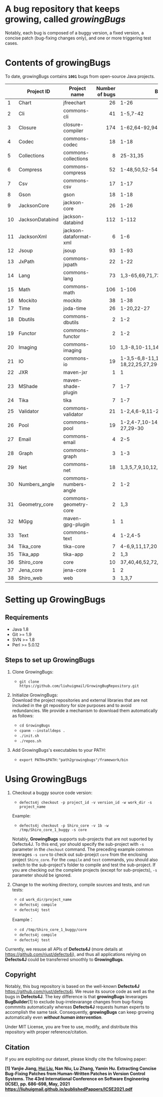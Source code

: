 # A bug repository that keeps growing, called ***growingBugs***

Notably, each bug is composed of a buggy version, a fixed version, a concise patch (bug-fixing changes only), and one or more triggering test cases.

# Contents of growingBugs
To date, growingBugs contains 
 **`1001`** bugs
from open-source Java projects. 

|   | Project ID      | Project name               | Number of bugs | Bug IDs      | 
|-----------------|-----------------|----------------------------|---------------:|---------------------|
| 1     | Chart           | jfreechart                 |       26       | 1-26                |
| 2     | Cli             | commons-cli                |       41       | 1-5,7-42            |
| 3     | Closure         | closure-compiler           |      174       | 1-62,64-92,94-176   |
| 4     | Codec           | commons-codec              |       18       | 1-18                |
| 5     | Collections     | commons-collections        |        8       | 25-31,35               |
| 6     | Compress        | commons-compress           |       52       | 1-48,50,52-54       |
| 7     | Csv             | commons-csv                |       17       | 1-17                |
| 8     | Gson            | gson                       |       18       | 1-18                |
| 9     | JacksonCore     | jackson-core               |       26       | 1-26                |
| 10     | JacksonDatabind | jackson-databind           |      112       | 1-112               |
| 11     | JacksonXml      | jackson-dataformat-xml     |        6       | 1-6                 |
| 12    | Jsoup           | jsoup                      |       93       | 1-93                |
| 13     | JxPath          | commons-jxpath             |       22       | 1-22                |
| 14     | Lang            | commons-lang               |       73       | 1,3-65,69,71,73,76,80-84              |
| 15     | Math            | commons-math               |      106       | 1-106               |
| 16     | Mockito         | mockito                    |       38       | 1-38                |
| 17     | Time            | joda-time                  |       26       | 1-20,22-27          |
| 18     | Dbutils         | commons-dbutils            |        2       | 1-2                 |
| 19     | Functor         | commons-functor            |        2       | 1-2                 |
| 20     | Imaging         | commons-imaging            |        10      | 1,3-8,10-11,14  |
| 21     | IO              | commons-io                 |        19       | 1-3,5-6,8-11,13,15-18,22,25,27,29-30                |
| 22     | JXR             | maven-jxr                  |        1       | 1                   |
| 23     | MShade          | maven-shade-plugin         |        7       | 1-7                 |
| 24     | Tika            | tika                       |        7       | 1-7               |
| 25     | Validator       | commons-validator          |        21      | 1-2,4,6-9,11-21,23-25 |
| 26     | Pool            | commons-pool               |        19      | 1-2,4-7,10-14,16,20-21,24,26-27,29-30|
| 27     | Email           | commons-email              |        4       | 2-5                 |
| 28     | Graph           | commons-graph              |        3       | 1-3                 |
| 29     | Net             | commons-net                |        18      | 1,3,5,7,9,10,12,14-18,20-21,23-26             |
| 30     | Numbers_angle   | commons-numbers-angle            |        2       | 1-2               |
| 31     | Geometry_core   | commons-geometry-core           |        2       | 1,3               |
| 32     | MGpg            | maven-gpg-plugin           |        1       | 1               |
| 33     | Text            | commons-text               |        4       | 1-2,4-5               |
| 34     | Tika_core            | tika-core               |        7       | 4-6,9,11,17,20               |
| 35     | Tika_app            | tika-app               |        2       | 1,3               |
| 36     | Shiro_core            | core               |        10       | 37,40,46,52,72,98,144,176,181,202               |
| 37     | Jena_core            | jena-core               |        1       | 2               |
| 38     | Shiro_web            | web               |        3       | 1,3,7               |

# Setting up GrowingBugs
## Requirements
 - Java 1.8
 - Git >= 1.9
 - SVN >= 1.8
 - Perl >= 5.0.12
 
## Steps to set up GrowingBugs
1. Clone GrowingBugs:
    - `git clone https://github.com/liuhuigmail/GrowingBugRepository.git`

2. Initialize GrowingBugs: <br>Download the project repositories and external libraries that are not included in the git repository for size purposes and to avoid redundancies. We provide a mechanism to download them automatically as follows:
    - `cd GrowingBugs`
    - `cpanm --installdeps .`
    - `./init.sh`
    - `./repos.sh`
    
3. Add GrowingBugs's executables to your PATH:
    - `export PATH=$PATH:"path2growingbugs"/framework/bin`

# Using GrowingBugs
1. Checkout a buggy source code version:
    - `defects4j checkout -p project_id -v version_id -w work_dir -s project_name`
    
    Example:
  
    - `defects4j checkout -p Shiro_core -v 1b -w /tmp/Shiro_core_1_buggy -s core`

   Notably, **GrowingBugs**  supports sub-projects that are not suported by Defects4J. To this end, yor should specify the sub-project with  `-s` parameter in the `checkout`  command. The preceding example common leverages `-s core` to check out sub-proejct `core` from the enclosing project `Shiro_core`. For the `compile` and `test` commands, you should also switch to the sub-project's folder to compile and test the sub-project.  If you are checking out the complete projects (except for sub-projects),  `-s` parameter should be ignored. 

2. Change to the working directory, compile sources and tests, and run tests:

   - `cd work_dir/project_name`
   - `defects4j compile`
   - `defects4j test`

   Example：
   
   - `cd /tmp/Shiro_core_1_buggy/core`
   - `defects4j compile`
   - `defects4j test`

Currently, we resuse all APIs of **Defects4J** (more details at  https://github.com/rjust/defects4j), and thus all applications relying on **Defects4J** could be transferred smoothly to **GrowingBugs**. 



## Copyright
Notably, this bug repository is based on the well-known **Defects4J** https://github.com/rjust/defects4j. We reuse its source code as well as the bugs in **Defects4J**. The key difference is that **growingBugs** levearages **BugBuilder**[1] to exclude bug-irrelevarange changes from bug-fixing commmits automatically whereas **Defects4J** requests human experts to accomplish the same task. Consequently, **growingBugs** can keep growing automatically even ***without human intervention***.  

Under MIT License, you are free to use, modify, and distribute this repository with proper reference/citation.

## Citation
If you are exploiting our dataset, please kindly cite the following paper:

**[1] Yanjie Jiang, [Hui Liu](https://liuhuigmail.github.io/), Nan Niu, Lu Zhang, Yamin Hu. Extracting Concise Bug-Fixing Patches from Human-Written Patches in Version Control Systems. The 43rd International Conference on Software Engineering (ICSE), pp. 686-698, May, 2021 https://liuhuigmail.github.io/publishedPappers/ICSE2021.pdf**
